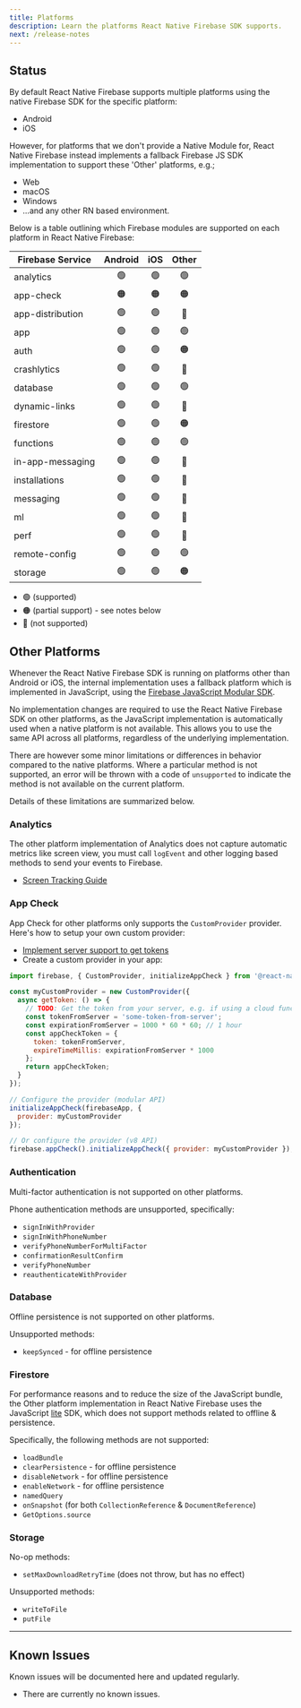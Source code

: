 ```yaml
---
title: Platforms
description: Learn the platforms React Native Firebase SDK supports.
next: /release-notes
---
```


## Status

By default React Native Firebase supports multiple platforms using the native Firebase SDK for the specific platform:

- Android
- iOS

However, for platforms that we don't provide a Native Module for, React Native Firebase instead implements a fallback Firebase JS SDK implementation to support
these 'Other' platforms, e.g.;

- Web
- macOS
- Windows
- ...and any other RN based environment.

Below is a table outlining which Firebase modules are supported on each platform in React Native Firebase:

| Firebase Service | Android | iOS | Other |
| ---------------- | :-----: | :-: | :---: |
| analytics        |   🟢    | 🟢  |  🟢   |
| app-check        |   🟠    | 🟠  |  🟠   |
| app-distribution |   🟢    | 🟢  |  🔴   |
| app              |   🟢    | 🟢  |  🟢   |
| auth             |   🟢    | 🟢  |  🟠   |
| crashlytics      |   🟢    | 🟢  |  🔴   |
| database         |   🟢    | 🟢  |  🟢   |
| dynamic-links    |   🟢    | 🟢  |  🔴   |
| firestore        |   🟢    | 🟢  |  🟠   |
| functions        |   🟢    | 🟢  |  🟢   |
| in-app-messaging |   🟢    | 🟢  |  🔴   |
| installations    |   🟢    | 🟢  |  🔴   |
| messaging        |   🟢    | 🟢  |  🔴   |
| ml               |   🟢    | 🟢  |  🔴   |
| perf             |   🟢    | 🟢  |  🔴   |
| remote-config    |   🟢    | 🟢  |  🟢   |
| storage          |   🟢    | 🟢  |  🟠   |

- 🟢 (supported)
- 🟠 (partial support) - see notes below
- 🔴 (not supported)

## Other Platforms

Whenever the React Native Firebase SDK is running on platforms other than Android or iOS, the internal implementation uses a fallback platform which is implemented in JavaScript, using the [Firebase JavaScript Modular SDK](https://firebase.google.com/docs/reference/js).

No implementation changes are required to use the React Native Firebase SDK on other platforms, as the JavaScript implementation is automatically used when a native platform is not available. This allows you to use the same API across all platforms, regardless of the underlying implementation.

There are however some minor limitations or differences in behavior compared to the native platforms. Where a particular method is not supported, an error will be thrown with a code of `unsupported` to indicate the method is not available on the current platform.

Details of these limitations are summarized below.

### Analytics

The other platform implementation of Analytics does not capture automatic metrics like screen view, you must call `logEvent` and other logging based methods to send your events to Firebase.

- [Screen Tracking Guide](/analytics/screen-tracking)

### App Check

App Check for other platforms only supports the `CustomProvider` provider. Here's how to setup your own custom provider:

- [Implement server support to get tokens](https://firebase.google.com/docs/app-check/custom-provider)
- Create a custom provider in your app:

```js
import firebase, { CustomProvider, initializeAppCheck } from '@react-native-firebase/app-check';

const myCustomProvider = new CustomProvider({
  async getToken: () => {
    // TODO: Get the token from your server, e.g. if using a cloud function call the function.
    const tokenFromServer = 'some-token-from-server';
    const expirationFromServer = 1000 * 60 * 60; // 1 hour
    const appCheckToken = {
      token: tokenFromServer,
      expireTimeMillis: expirationFromServer * 1000
    };
    return appCheckToken;
  }
});

// Configure the provider (modular API)
initializeAppCheck(firebaseApp, {
  provider: myCustomProvider
});

// Or configure the provider (v8 API)
firebase.appCheck().initializeAppCheck({ provider: myCustomProvider });
```

### Authentication

Multi-factor authentication is not supported on other platforms.

Phone authentication methods are unsupported, specifically:

- `signInWithProvider`
- `signInWithPhoneNumber`
- `verifyPhoneNumberForMultiFactor`
- `confirmationResultConfirm`
- `verifyPhoneNumber`
- `reauthenticateWithProvider`

### Database

Offline persistence is not supported on other platforms.

Unsupported methods:

- `keepSynced` - for offline persistence

### Firestore

For performance reasons and to reduce the size of the JavaScript bundle, the Other platform implementation in
React Native Firebase uses the JavaScript [lite](https://firebase.google.com/docs/reference/js/firestore_lite) SDK,
which does not support methods related to offline & persistence.

Specifically, the following methods are not supported:

- `loadBundle`
- `clearPersistence` - for offline persistence
- `disableNetwork` - for offline persistence
- `enableNetwork` - for offline persistence
- `namedQuery`
- `onSnapshot` (for both `CollectionReference` & `DocumentReference`)
- `GetOptions.source`

### Storage

No-op methods:

- `setMaxDownloadRetryTime` (does not throw, but has no effect)

Unsupported methods:

- `writeToFile`
- `putFile`

---

## Known Issues

Known issues will be documented here and updated regularly.

- There are currently no known issues. 
